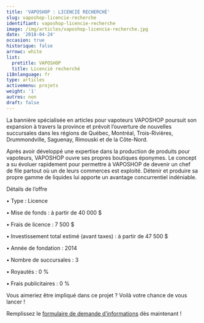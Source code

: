 ```yaml
---
title: 'VAPOSHOP : LICENCIÉ RECHERCHÉ'
slug: vaposhop-licencie-recherche
identifiant: vaposhop-licencie-recherche
image: /img/articles/vaposhop-licencie-recherche.jpg
date: '2018-04-24'
occasion: true
historique: false
arrowc: white
list:
  pretitle: VAPOSHOP
  title: Licencié recherché
i18nlanguage: fr
type: articles
activemenu: projets
weight: '1'
autres: non
draft: false
---
```

La bannière spécialisée en articles pour vapoteurs VAPOSHOP poursuit son expansion à travers la province et prévoit l’ouverture de nouvelles succursales dans les régions de Québec, Montréal, Trois-Rivières, Drummondville, Saguenay, Rimouski et de la Côte-Nord.

Après avoir développé une expertise dans la production de produits pour vapoteurs, VAPOSHOP ouvre ses propres boutiques éponymes. Le concept a su évoluer rapidement pour permettre à VAPOSHOP de devenir un chef de file partout où un de leurs commerces est exploité. Détenir et produire sa propre gamme de liquides lui apporte un avantage concurrentiel indéniable.

Détails de l’offre 

•	Type : Licence

•	Mise de fonds : à partir de 40 000 $

•	Frais de licence : 7 500 $

•	Investissement total estimé (avant taxes) : à partir de 47 500 $

•	Année de fondation : 2014

•	Nombre de succursales : 3

•	Royautés : 0 %

•	Frais publicitaires : 0 %

Vous aimeriez être impliqué dans ce projet ? Voilà votre chance de vous lancer !

Remplissez le [formulaire de demande d’informations](https://www.groupeblanchette.com/devenir-franchise/?franchise=vapo) dès maintenant !
